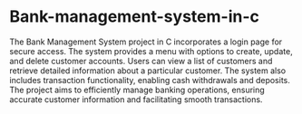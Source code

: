 # Bank-management-system-in-c
The Bank Management System project in C incorporates a login page for secure access. The system provides a menu with options to create, update, and delete customer accounts. Users can view a list of customers and retrieve detailed information about a particular customer. The system also includes transaction functionality, enabling cash withdrawals and deposits. The project aims to efficiently manage banking operations, ensuring accurate customer information and facilitating smooth transactions.
